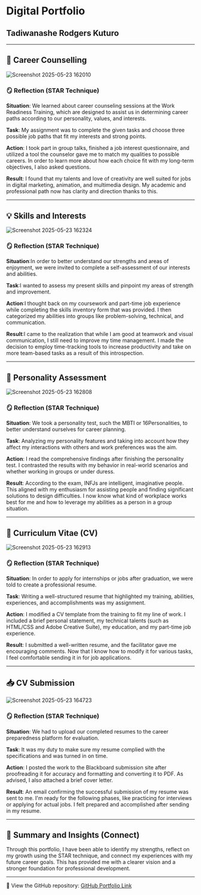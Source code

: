 #  Digital Portfolio

## Tadiwanashe Rodgers Kuturo 

---

##  🧭 Career Counselling

![Screenshot 2025-05-23 162010](https://github.com/user-attachments/assets/712b1ef9-7f82-489e-87ea-0874632742c0)

### 🪞 Reflection (STAR Technique)


**Situation**: We learned about career counseling sessions at the Work Readiness Training, which are designed to assist us in determining career paths according to our personality, values, and interests.

**Task**: My assignment was to complete the given tasks and choose three possible job paths that fit my interests and strong points.

**Action**: I took part in group talks, finished a job interest questionnaire, and utilized a tool the counselor gave me to match my qualities to possible careers. In order to learn more about how each choice fit with my long-term objectives, I also asked questions.

**Result**: I found that my talents and love of creativity are well suited for jobs in digital marketing, animation, and multimedia design. My academic and professional path now has clarity and direction thanks to this.

---

##  💡 Skills and Interests

![Screenshot 2025-05-23 162324](https://github.com/user-attachments/assets/273ca4af-eb61-4336-a74c-a98381624b9d)

### 🪞 Reflection (STAR Technique)
**Situation**:In order to better understand our strengths and areas of enjoyment, we were invited to complete a self-assessment of our interests and abilities.

**Task**:I wanted to assess my present skills and pinpoint my areas of strength and improvement.

**Action**:I thought back on my coursework and part-time job experience while completing the skills inventory form that was provided. I then categorized my abilities into groups like problem-solving, technical, and communication.

**Result**:I came to the realization that while I am good at teamwork and visual communication, I still need to improve my time management. I made the decision to employ time-tracking tools to increase productivity and take on more team-based tasks as a result of this introspection.

---

##  🧠 Personality Assessment

![Screenshot 2025-05-23 162808](https://github.com/user-attachments/assets/3ec37aef-726c-4b65-8b04-3384f2abee3a)

### 🪞 Reflection (STAR Technique)

**Situation**: We took a personality test, such the MBTI or 16Personalities, to better understand ourselves for career planning.

**Task**: Analyzing my personality features and taking into account how they affect my interactions with others and work preferences was the aim.

**Action**: I read the comprehensive findings after finishing the personality test. I contrasted the results with my behavior in real-world scenarios and whether working in groups or under duress.

**Result**: According to the exam, INFJs are intelligent, imaginative people. This aligned with my enthusiasm for assisting people and finding significant solutions to design difficulties. I now know what kind of workplace works best for me and how to leverage my abilities as a person in a group situation.

---

##  🧾 Curriculum Vitae (CV)

![Screenshot 2025-05-23 162913](https://github.com/user-attachments/assets/40edd793-5679-409e-9e61-eafb0c27685c)

### 🪞 Reflection (STAR Technique)

**Situation**: In order to apply for internships or jobs after graduation, we were told to create a professional resume.

**Task**: Writing a well-structured resume that highlighted my training, abilities, experiences, and accomplishments was my assignment.


**Action**: I modified a CV template from the training to fit my line of work. I included a brief personal statement, my technical talents (such as HTML/CSS and Adobe Creative Suite), my education, and my part-time job experience.

**Result**: I submitted a well-written resume, and the facilitator gave me encouraging comments. Now that I know how to modify it for various tasks, I feel comfortable sending it in for job applications.


---
##  📥 CV Submission

![Screenshot 2025-05-23 164723](https://github.com/user-attachments/assets/131149f8-65be-4e03-9fcb-367ebc9a6a26)

### 🪞 Reflection (STAR Technique)

**Situation**: We had to upload our completed resumes to the career preparedness platform for evaluation.

**Task**: It was my duty to make sure my resume complied with the specifications and was turned in on time.

**Action**: I posted the work to the Blackboard submission site after proofreading it for accuracy and formatting and converting it to PDF. As advised, I also attached a brief cover letter.

**Result**: An email confirming the successful submission of my resume was sent to me. I'm ready for the following phases, like practicing for interviews or applying for actual jobs. I felt prepared and accomplished after sending in my resume.


---
## 🔗 Summary and Insights (Connect)

Through this portfolio, I have been able to identify my strengths, reflect on my growth using the STAR technique, and connect my experiences with my future career goals. This has provided me with a clearer vision and a stronger foundation for professional development.

---

🔗 View the GitHub repository: [GitHub Portfolio Link](https://github.com/username/work-readiness-eportfolio)
